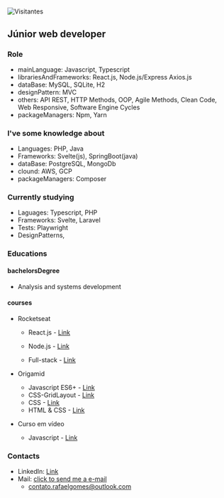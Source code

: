 #

![Visitantes](https://komarev.com/ghpvc/?username=rafaelcitario&style=flat-square&color=brightgreen&label=voc%C3%AA%20%C3%A9%20o%20visitante%20de%20número:)

## Júnior web developer

### Role

- mainLanguage: Javascript, Typescript
- librariesAndFrameworks: React.js, Node.js/Express Axios.js
- dataBase: MySQL, SQLite, H2
- designPattern: MVC
- others: API REST, HTTP Methods, OOP, Agile Methods, Clean Code, Web Responsive, Software Engine Cycles
- packageManagers: Npm, Yarn

### I've some knowledge about

- Languages: PHP, Java
- Frameworks: Svelte(js), SpringBoot(java)
- dataBase: PostgreSQL, MongoDb
- clound: AWS, GCP
- packageManagers: Composer

### Currently studying

- Laguages: Typescript, PHP
- Frameworks: Svelte, Laravel
- Tests: Playwright
- DesignPatterns,

### Educations

#### bachelorsDegree

- Analysis and systems development

#### courses

- Rocketseat
  - React.js - [Link](https://www.rocketseat.com.br/formacao/react)

  - Node.js - [Link](https://www.rocketseat.com.br/formacao/node)

  - Full-stack - [Link](https://www.rocketseat.com.br/formacao/fullstack)

- Origamid
  - Javascript ES6+ - [Link](https://www.origamid.com/curso/javascript-completo-es6)
  - CSS-GridLayout - [Link](https://www.origamid.com/curso/css-grid-layout)
  - CSS - [Link](https://www.origamid.com/curso/css-flexbox)
  - HTML & CSS - [Link](https://www.origamid.com/curso/html-e-css-para-iniciantes)

- Curso em vídeo

  - Javascript - [Link](https://www.cursoemvideo.com/curso/javascript/)

### Contacts

- LinkedIn: [Link](https://linkedin.com/in/rafaelcitario)
- Mail: [click to send me a e-mail](mailto:contato.rafaelgomes@outlook.com)
  - <contato.rafaelgomes@outlook.com>
